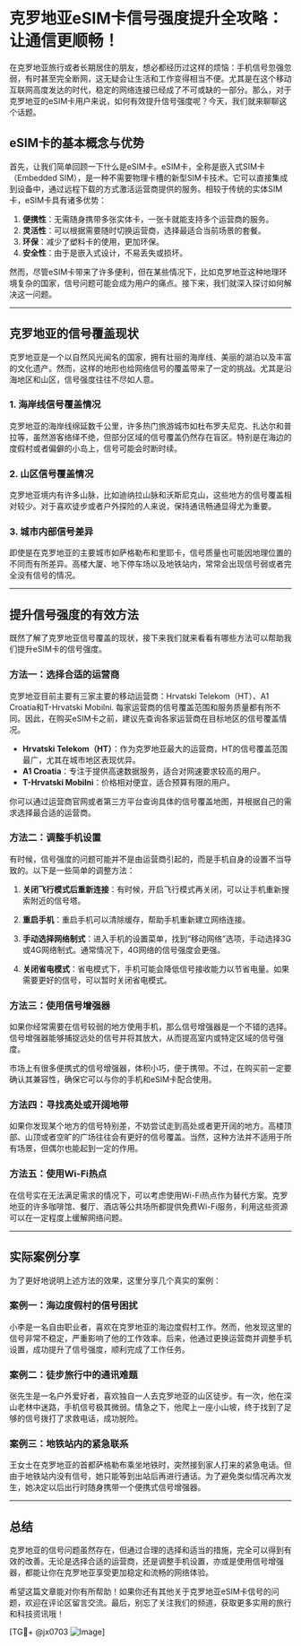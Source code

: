 # 克罗地亚eSIM卡信号强度提升全攻略：让通信更顺畅！

在克罗地亚旅行或者长期居住的朋友，想必都经历过这样的烦恼：手机信号忽强忽弱，有时甚至完全断网，这无疑会让生活和工作变得相当不便。尤其是在这个移动互联网高度发达的时代，稳定的网络连接已经成了不可或缺的一部分。那么，对于克罗地亚的eSIM卡用户来说，如何有效提升信号强度呢？今天，我们就来聊聊这个话题。

## eSIM卡的基本概念与优势

首先，让我们简单回顾一下什么是eSIM卡。eSIM卡，全称是嵌入式SIM卡（Embedded SIM），是一种不需要物理卡槽的新型SIM卡技术。它可以直接集成到设备中，通过远程下载的方式激活运营商提供的服务。相较于传统的实体SIM卡，eSIM卡具有诸多优势：

1. **便携性**：无需随身携带多张实体卡，一张卡就能支持多个运营商的服务。
2. **灵活性**：可以根据需要随时切换运营商，选择最适合当前场景的套餐。
3. **环保**：减少了塑料卡的使用，更加环保。
4. **安全性**：由于是嵌入式设计，不易丢失或损坏。

然而，尽管eSIM卡带来了许多便利，但在某些情况下，比如克罗地亚这种地理环境复杂的国家，信号问题可能会成为用户的痛点。接下来，我们就深入探讨如何解决这一问题。

---

## 克罗地亚的信号覆盖现状

克罗地亚是一个以自然风光闻名的国家，拥有壮丽的海岸线、美丽的湖泊以及丰富的文化遗产。然而，这样的地形也给网络信号的覆盖带来了一定的挑战。尤其是沿海地区和山区，信号强度往往不尽如人意。

### 1. 海岸线信号覆盖情况
克罗地亚的海岸线绵延数千公里，许多热门旅游城市如杜布罗夫尼克、扎达尔和普拉等，虽然游客络绎不绝，但部分区域的信号覆盖仍然存在盲区。特别是在海边的度假村或者偏僻的小岛上，信号可能会时断时续。

### 2. 山区信号覆盖情况
克罗地亚境内有许多山脉，比如迪纳拉山脉和沃斯尼克山，这些地方的信号覆盖相对较少。对于喜欢徒步或者户外探险的人来说，保持通讯畅通显得尤为重要。

### 3. 城市内部信号差异
即使是在克罗地亚的主要城市如萨格勒布和里耶卡，信号质量也可能因地理位置的不同而有所差异。高楼大厦、地下停车场以及地铁站内，常常会出现信号弱或者完全没有信号的情况。

---

## 提升信号强度的有效方法

既然了解了克罗地亚信号覆盖的现状，接下来我们就来看看有哪些方法可以帮助我们提升eSIM卡的信号强度。

### 方法一：选择合适的运营商

克罗地亚目前主要有三家主要的移动运营商：Hrvatski Telekom（HT）、A1 Croatia和T-Hrvatski Mobilni. 每家运营商的信号覆盖范围和服务质量都有所不同。因此，在购买eSIM卡之前，建议先查询各家运营商在目标地区的信号覆盖情况。

- **Hrvatski Telekom（HT）**：作为克罗地亚最大的运营商，HT的信号覆盖范围最广，尤其在城市地区表现优异。
- **A1 Croatia**：专注于提供高速数据服务，适合对网速要求较高的用户。
- **T-Hrvatski Mobilni**：价格相对便宜，适合预算有限的用户。

你可以通过运营商官网或者第三方平台查询具体的信号覆盖地图，并根据自己的需求选择最合适的运营商。

### 方法二：调整手机设置

有时候，信号强度的问题可能并不是由运营商引起的，而是手机自身的设置不当导致的。以下是一些简单的调整方法：

1. **关闭飞行模式后重新连接**：有时候，开启飞行模式再关闭，可以让手机重新搜索附近的信号塔。
   
2. **重启手机**：重启手机可以清除缓存，帮助手机重新建立网络连接。

3. **手动选择网络制式**：进入手机的设置菜单，找到“移动网络”选项，手动选择3G或4G网络制式。通常情况下，4G网络的信号强度会更强。

4. **关闭省电模式**：省电模式下，手机可能会降低信号接收能力以节省电量。如果需要更好的信号，可以暂时关闭省电模式。

### 方法三：使用信号增强器

如果你经常需要在信号较弱的地方使用手机，那么信号增强器是一个不错的选择。信号增强器能够捕捉远处的信号并将其放大，从而提高室内或特定区域的信号强度。

市场上有很多便携式的信号增强器，体积小巧，便于携带。不过，在购买前一定要确认其兼容性，确保它可以与你的手机和eSIM卡配合使用。

### 方法四：寻找高处或开阔地带

如果你发现某个地方的信号特别差，不妨尝试走到高处或者更开阔的地方。高楼顶部、山顶或者空旷的广场往往会有更好的信号覆盖。当然，这种方法并不适用于所有场景，但偶尔也能起到一定的作用。

### 方法五：使用Wi-Fi热点

在信号实在无法满足需求的情况下，可以考虑使用Wi-Fi热点作为替代方案。克罗地亚的许多咖啡馆、餐厅、酒店等公共场所都提供免费Wi-Fi服务，利用这些资源可以在一定程度上缓解网络问题。

---

## 实际案例分享

为了更好地说明上述方法的效果，这里分享几个真实的案例：

### 案例一：海边度假村的信号困扰
小李是一名自由职业者，喜欢在克罗地亚的海边度假村工作。然而，他发现这里的信号非常不稳定，严重影响了他的工作效率。后来，他通过更换运营商并调整手机设置，成功提升了信号强度，顺利完成了工作任务。

### 案例二：徒步旅行中的通讯难题
张先生是一名户外爱好者，喜欢独自一人去克罗地亚的山区徒步。有一次，他在深山老林中迷路，手机信号极其微弱。情急之下，他爬上一座小山坡，终于找到了足够的信号拨打了求救电话，成功脱险。

### 案例三：地铁站内的紧急联系
王女士在克罗地亚的首都萨格勒布乘坐地铁时，突然接到家人打来的紧急电话。但由于地铁站内没有信号，她只能等到出站后再进行通话。为了避免类似情况再次发生，她决定以后出行时随身携带一个便携式信号增强器。

---

## 总结

克罗地亚的信号问题虽然存在，但通过合理的选择和适当的措施，完全可以得到有效的改善。无论是选择合适的运营商，还是调整手机设置，亦或是使用信号增强器，都能让你在克罗地亚享受更加稳定和流畅的网络体验。

希望这篇文章能对你有所帮助！如果你还有其他关于克罗地亚eSIM卡信号的问题，欢迎在评论区留言交流。最后，别忘了关注我们的频道，获取更多实用的旅行和科技资讯哦！

[TG💪+ @jx0703 ![Image](https://github.com/user-attachments/assets/dbca1d08-cadb-493c-b0ec-ad6f7a83f270)]